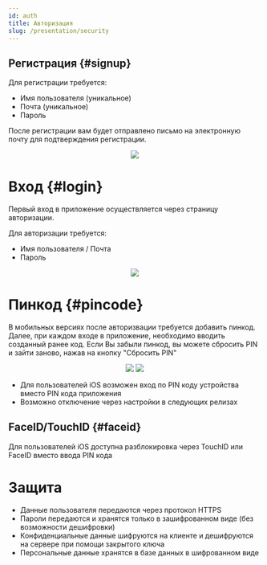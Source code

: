 ```yaml
---
id: auth
title: Авторизация
slug: /presentation/security
---
```


## Регистрация {#signup}

Для регистрации требуется:

- Имя пользователя (уникальное)
- Почта (уникальное)
- Пароль

После регистрации вам будет отправлено письмо на электронную почту для подтверждения регистрации.

<div align="center"><img type="imgscreen" src="/WM_doc/img/presentation/auth/signup.png"/></div>

# Вход {#login}

Первый вход в приложение осуществляется через страницу авторизации.

Для авторизации требуется:

- Имя пользователя / Почта
- Пароль

<div align="center"><img type="imgscreen" src="/WM_doc/img/presentation/auth/login.png"/></div>

# Пинкод <span class="pin mobile"></span> {#pincode}

В мобильных версиях после авторизвации требуется добавить пинкод. Далее, при каждом входе в приложение, необходимо вводить созданный ранее код. Если Вы забыли пинкод, вы можете сбросить PIN и зайти заново, нажав на кнопку "Сбросить PIN"

<div align="center">
    <img type="imgscreen" src="/WM_doc/img/presentation/auth/pin/pin_enter.png"/>
    <img type="imgscreen" src="/WM_doc/img/presentation/auth/pin/pin_lock.png"/>
</div>

- Для пользователей iOS возможен вход по PIN коду устройства вместо PIN кода приложения
- Возможно отключение через настройки в следующих релизах

## FaceID/TouchID <span class="pin ios"></span> {#faceid}

Для пользователей iOS доступна разблокировка через TouchID или FaceID вместо ввода PIN кода

# Защита

- Данные пользователя передаются через протокол HTTPS
- Пароли передаются и хранятся только в зашифрованном виде (без возможности дешифровки)
- Конфиденциальные данные шифруются на клиенте и дешифруются на сервере при помощи закрытого ключа
- Персональные данные хранятся в базе данных в шифрованном виде
